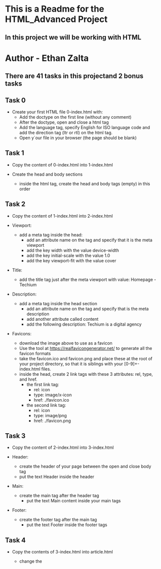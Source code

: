 # This is a Readme for the HTML_Advanced Project
## In this project we will be working with HTML

# Author - Ethan Zalta

## There are 41 tasks in this projectand 2 bonus tasks


## **Task 0**
* Create your first HTML file 0-index.html with:
    * Add the doctype on the first line (without any comment)
    * After the doctype, open and close a html tag
    * Add the language tag, specify English for ISO language code and add the direction tag (ltr or rtl) on the html tag.
    * Open y`our file in your browser (the page should be blank)

## **Task 1**
* Copy the content of 0-index.html into 1-index.html

* Create the head and body sections

    * inside the html tag, create the head and body tags (empty) in this order

## **Task 2**
* Copy the content of 1-index.html into 2-index.html
* Viewport:
    * add a meta tag inside the head:
        * add an attribute name on the tag and specify that it is the meta viewport
        * add the key width with the value device-width
        * add the key initial-scale with the value 1.0
        * add the key viewport-fit with the value cover

* Title:
    * add the title tag just after the meta viewport with value: Homepage - Techium

* Description:
    * add a meta tag inside the head section
        * add an attribute name on the tag and specify that is the meta description
        * add another attribute called content
        * add the following description: Techium is a digital agency

* Favicons:
    * download the image above to use as a favicon
    * Use the tool at https://realfavicongenerator.net/ to generate all the favicon formats
    * take the favicon.ico and favicon.png and place these at the root of your project directory, so that it is siblings with your [0-9]+-index.html files.
    * inside the head, create 2 link tags with these 3 attributes: rel, type, and href.
        * the first link tag:
            * rel: icon
            * type: image/x-icon
            * href: ./favicon.ico
        * the second link tag:
            * rel: icon
            * type: image/png
            * href: ./favicon.png

## **Task 3**
* Copy the content of 2-index.html into 3-index.html

* Header:
    * create the header of your page between the open and close body tag
    * put the text Header inside the header

* Main:
    * create the main tag after the header tag
        * put the text Main content inside your main tags

* Footer:
    * create the footer tag after the main tag
        * put the text Footer inside the footer tags

## **Task 4**
* Copy the contents of 3-index.html into article.html

    * change the <title> to put: Article - Techium
    * inside the main tags
        * after the text, create the aside tags with text Aside

## **Task 5**
* Copy the content of 3-index.html into 5-index.html

    * inside your <main> section
        * remove the text in main, create these sections:
            1. create first section and put the text Hero section inside
            2. create second section and put the text Services section inside
            3. create third section and put the text Works section inside
            4. create fourth section and put the text About section inside
            5. create fifth section and put the text Latest news section inside
            6. create sixth section and put the text Testimonials section inside
            7. create seventh section and put the text Contact section inside

## **Task 6**
* Copy the content of 5-index.html into 6-index.html

* Work articles:
    * inside the section Works section
        * add 3 article tags
            * inside each article write Work # where the hashtag will be the ordered number (1, 2, or 3)

* News articles:
    * inside the section Latest news section
        * add 3 article tags
            * inside each article write Article # where the hashtag will be the ordered number (1, 2, or 3)

* Testimonial articles:
    * inside the section Testimonials section
        * add 3 article tags
             * inside each article write Testimonial # where the hashtag will be the ordered number (1, 2, or 3)

## **Task 7**
* Copy the content of 6-index.html into 7-index.html

    * remove the Header text inside the <header>
    * create the nav tag inside the header tag
        * it should remain empty for now

## **Task 8**
* Copy the content of 7-index.html into 8-index.html

    * create the level 1 heading inside your main before your sections
        * put text Homepage in your heading tag

## **Task 9**
* Copy the content of 8-index.html into 9-index.html

    * in the section tag with the the text Hero section, remove the text and create a level 2 heading with text We help you build your brand!
    * in the section tag with the the text Services section, remove the text and create a level 2 heading with text Services
    * in the section tag with the the text Works section, remove the text and create a level 2 heading with text Works
    * in the section tag with the the text About section, remove the text and create a level 2 heading with text About Us
    * in the section tag with the the text Latest news section, remove the text and create a level 2 heading with text Latest news
    * in the section tag with the the text Testimonials section, remove the text and create a level 2 heading with text Testimonials
    * in the section tag with the the text Contact section, remove the text and create a level 2 heading with text Contact

## **Task 10**
* Copy the content of 9-index.html into 10-index.html

* Services headings:
    * Inside the section containing the h2 heading Services, add these elements right after the h2:
        * create a level 3 heading with text Design & Concept
        * create a level 3 heading with text Digital Strategy
        * create a level 3 heading with text Content Strategy
        * create a level 3 heading with text UX Design
        * create a level 3 heading with text Web Development
        * create a level 3 heading with text Social Media

* Works headings:
    * Inside the section containing the h2 heading Works:
        * in the first article, replace the text with a level 3 heading with text Interior Design
        * in the second article, replace the text with a level 3 heading with text Web Development
        * in the third article, replace the text with a level 3 heading with text Personal Brand

* About Us headings:
    * Inside the section containing the h2 heading About Us, after the h2 heading, create these elements in this order:
        * a level 3 heading with text Who are we
        * a level 3 heading with text Our culture
        * a level 3 heading with text How we work

* Latest news headings:
    * Inside the section containing the h2 heading Latest news:
        * in the first article replace the text with a level 3 heading with text Hoc loco tenere se Triarius non potuit.
        * in the second article replace the text with a level 3 heading with text Ut alios omittam, hunc appello, quem ille unum secutus est.
        * in the third article replace the text with a level 3 heading with text Bestiarum vero nullum iudicium puto.

## **Task 11**
* Copy the content of 3-index.html into 11-styleguide.html

    * change the title to Styleguide - Techium
    * remove the text from header, main, and footer
    * create a new <section> inside your main tag
        * create a header in this section
            * in the header add a level 2 heading with text Headings
        * after the header:
            * add a level 1 heading with text Heading level 1
            * add a level 2 heading with text Heading level 2
            * add a level 3 heading with text Heading level 3
            * add a level 4 heading with text Heading level 4
            * add a level 5 heading with text Heading level 5
            * add a level 6 heading with text Heading level 6

## **Task 12**
* Copy the content of 10-index.html into 12-index.html
* Add three paragraphs to About me,
* Add three paragraphs to Latest news
* Add paragraph to Contact
* Add additions paragraphs below Services, Works, About Us, Testimonials, Contact

## **Task 13**
* Copy the contents of 11-styleguide.html into 13-styleguide.html
    * After the existing section containing Headings, create a new section in main
        * in this section create a header
            * Inside the header, create a level 2 heading with text Paragraph
        * after the header add a level 2 heading with text Heading with a subtitle
        * after the level 2 heading, add a paragraph with text This is my subtitle
        * after the last paragraph, add another paragraph with text: Nunc~


## **Task 14**
* Copy the contents of 12-index.html into 14-index.html
* In the very first <header>,
    * before the nav, create a span with the text Techium


## **Task 15**
* Copy the contents of 14-index.html into 15-index.html
    * Wrap the contents of the header element with a div
    * Wrap the contents of all section elements with a div
    * Finally, wrap the contents of the <footer> tag with a div

## **Task 16**
* Copy the contents of 15-index.html into 16-index.html

    * in the div in the Services section
        * create a header tag that wraps the h2 and the p
        * create a div sibling to the header that wraps the rest of the content
    * in the div in the Works section
        * create a header tag that wraps the h2 and the p
        * create a div sibling to the header that wraps the rest of the content
    * in the div in the About Us section
        * create a header tag that wraps the h2 and the p
        * create a div sibling to the header that wraps the rest of the content
    * in the div in the Latest news section
    * create a header tag that wraps the h2
    * create a div sibling to the header that wraps the rest of the content
    * in the div in the Testimonials section
        * create a header tag that wraps the h2 and the p
        * create a div sibling to the header that wraps the rest of the content
    * in the div in the Contact section
        * create a header tag that wraps the h2 and the first p
        * create a div sibling to the header that wraps the rest of the content

## **Task 17**
* Copy the content of 16-index.html into 17-index.html

    * before the header add a line break and a comment saying Header to help with scanning your code
    * before the main add a line break and a comment saying Main to help with scanning your code
    * before the footer add a line break and a comment saying Footer to help with scanning your code
    * before the Hero section add a line break and a comment saying Hero section
    * before the Services section add a line break and a comment saying Services section
    * before the Works section add a line break and a comment saying Works section
    * before the About Us section add a line break and a comment saying About Us section
    * before the Latest news section add a line break and a comment saying Latest news section
    * before the Testimonials section add a line break and a comment saying Testimonials section
    * before the Contact section add a line break and a comment saying Contact section


## **Task 18**
* Copy the content of 17-index.html into 18-index.html

    * in the header, wrap the span with a link that redirects to the page at the root of your folder (/)
    * wrap the link with a div


## **Task 19**
* Copy the content of 18-index.html into about.html, latest_news.html and contact.html

    * change the title of about.html to replace Homepage with About
    * change the title of latest_news.html to replace Homepage with Latest news
    * change the title of contact.html to replace Homepage with Contact


## **Task 20**
* Copy the content of 18-index.html into 20-index.html

    * in your nav tags
        * create a link to / with the text Home
        * create an anchor to services with the text Services
        * create an anchor to works with the text Works
        * create an anchor to about with the text About
        * create an anchor to latest_news with the text Latest news
        * create an anchor to testimonials with the text Testimonials
        * create an anchor to contact with the text Contact



## **Task 21**
* Copy the content of 20-index.html into 21-index.html
    * in the div in the footer
        * remove any text you have
        * create a link to https://www.facebook.com/HolbertonSchool/ with the text Facebook
        * create a link to https://twitter.com/holbertonschool with the text Twitter
        * create a link to https://www.instagram.com/holbertonschool/ with the text Instagram

## **Task 22**
* Copy the content of 21-index.html into 22-index.html
    * in the Hero section, after the heading
        * create a link to # with the text Get started
    * in the About Us section, after the div containing the level 3 headings and paragraphs
        * create a link to about.html with the text Learn more about us
    * in the Contact section, after the div containing the paragraph
        * create a link to contact.html with text Get in touch

## **Task 23**
* Copy the content of 22-index.html into 23-index.html

    * in the Services section
        * in each level 3 heading, create a link to # around the text already in the heading
    * in the Works section
        * in each level 3 heading, create a link to # around the text already in the heading
    * in the Latest news section
        * in each level 3 heading, create a link to # around the text already in the heading

## **Task 24**
* Copy the content of 23-index.html into 24-index.html

    * in the nav
        * create an unordered list, put each anchor tag (Home, Services, Works, …) as an individual list item
    * in the div in the footer
        * create an unordered list and put each anchor tag (Facebook, Twitter, …) as an individual list item

## **Task 25**
* Copy the content of 24-index.html into 25-index.html

    * inside the footer, after the div
        * create a new div
        * in the new div create an unordered list with the following links:
            1. link to # with text Terms of Use
            2. link to # with text Privacy Policy
            3. link to # with text Cookie Policy

## **Task 26**
* Copy the content of 13-styleguide.html into 26-styleguide.html

* Example of unordered list:
    * inside main after Paragraph section, add :
        * a new line and a comment with text Lists
        * after, create a new section with inside:
            * create a header with inside a level 2 heading with the text Lists
            * after the new header, create a div with inside:
                * a level 3 heading with text Unordered
                    * under it, add an unordered list with these items: Dolor pulvinar etiam magna etiam., Sagittis adipiscing lorem eleifend., Felis enim feugiat dolore viverra.

* Example of ordered list:
    * after previous unordered list, in the same div
        * add a level 3 heading with text Ordered
                * add an ordered list with these items:
                    1. Dolor pulvinar etiam magna etiam.
                    2. Sagittis adipiscing lorem eleifend.
                    3. Felis enim feugiat dolore viverra.

* Example of definition list:
    * after previous ordered list, in the same div
        * add a heading level 3 with text Definition
        * add a definition list with these items:
            1. Term: Definition List title, Definition: Definition text.
            2. Term: Startup, Definition: A startup company or startup is a company or temporary organization designed to search for a repeatable and scalable business model.
            3. Term: Water, Definition: A colorless, transparent, odorless liquid that forms the seas, lakes, rivers, and rain and is the basis of the fluids of living organisms.

## **Task 27**
* Copy the content of 25-index.html into 27-index.html

    * in the footer between the two divs:
        * add a horizontal rule
        * after the horizontal rule add a paragraph with text © 2020 Techium, made with ♥ by students at Holberton School.

## **Task 28**
* Copy the content of 26-styleguide.html into 28-styleguide.html

    * in main after Lists section
        * add a new line and a comment with the text Horizontal rule
        * create a new section
            * create a header and inside it add a level 2 heading with the text Horizontal rule
            * after the header create a div and put a horizontal rule in it

## **Task 29**
* Copy the content of 27-index.html into 29-index.html

    * in the Testimonials section
        * in the first article
            * replace the text with a blockquote with text I am completely blown away. Thanks to Techium, we've just launched our 5th website! and cite author Yuri Y.
    * in the second article
        * replace the text with a blockquote with text Thank you so much for your help. Techium company is awesome! and cite author Dorrie S.
    * in the third article
        * replace the text with a blockquote with text I love your system. Definitely worth the investment. I'd be lost without Techium company. and cite author Sven H.

## **Task 30**
* Copy the content of 28-styleguide.html into 30-styleguide.html

* Example of inline quote:
    * inside main after Horizontal rule section
        * add a new line and a comment with text Blockquotes
        * create a new section
            * in the section create a header, in the header create a level 2 heading with text Blockquotes
            * after the header, create a div
                * in the div add a level 3 heading with the text Inline quote
                * add an inline quote with the text Stay hungry. Stay foolish.

* Example of blockquote:
    * after the inline quote div, create another div
        * in the new div add a level 3 heading with the text Blockquote
        * add a multiline quote with the text I will be the leader of a company

## **Task 31**
* Copy the content of 29-index.html into 31-index.html

    * in the footer
        * right after open footer tag, put the following address: 234 Washington Street (line-break) Urbana, Illinois
    * in the Latest news section
        * in the first article, after the last paragraph, add the author name in small print: By Kelly D.
        * in the second article, after the last paragraph, add the author name in small print: By William A.
        * in the third article, after the last paragraph, add the author name in small print: By Frances J.

## **Task 32**
* Copy the content of 30-styleguide.html into 32-styleguide.html

    * inside main after the Blockquotes section
        * add a new line and a comment with text Typography
        * create a new section
            * in the section create a header and inside it add a level 2 heading with the text Typography
            * after the header create a div, inside the div add this text with the correct HTML tag: 320 Stewart Avenue, Unit 12 (line break) New York City NY 10001, the city, state, and postal code should be on a separate line
            * create another div, in the new div nest this code block using the pre HTML tag:
            * create another div, in the new div add this paragraph of text with the correct HTML tag: Curabitur sit 

## **Task 33**
* Copy the content of 32-styleguide.html into 33-styleguide.html

    * inside main after Typography section
        * add a new line and a comment with text Table
        * create a new section
            * in the section create a header, in the header add a level 2 heading with the text Table
            * after the header, create a table, reproduce in HTML the visual below

## **Task 34**
* Copy the content of 33-styleguide.html into 34-styleguide.html
    * in main tag after Table section
        * add a new line and a comment with text Details
        * create a new section
            * create a header, in the header add a level 2 heading with the text Details
            * after the header create a div
                * in the div add a level 3 heading with text Default
                * add a details element and specify Show/Hide me in the summary
                * add this text after the summary: Pellentesque habitant morbi tristique senectus et netus et malesuada fames ac turpis egestas.
            * create another div
                * add a level 3 heading with text Open
                * add a details element that is open by default and specify Always open in the summary
                * add this text after the summary: Pellentesque habitant morbi tristique senectus et netus et malesuada fames ac turpis egestas.

## **Task 35**
* Copy the content of 31-index.html into 35-index.html
    * in header
        * find the span with the name of the website
        * replace it with the image above
        * make sure the image is in the same directory as all of your other files and that the file name is logo-black.png
        * alt: Techium logo
        * don’t forget to specify width of 160 and height of 40
    * in footer, after the opening tag and before the address
        * insert the logo image
        * alt: Techium logo
        * don’t forget to specify the width and height (same as in header)

## **Task 36**
* Copy the content of 35-index.html into 36-index.html

* You can use image generators to get images for this task. For avatar images you can download them on UI Faces. Just make sure you rename your images to match the task requirements.

* Add three images in the Works section:
    * in the Works section
        * before the first level 3 heading create a div
            * add images/pic-work-01.jpg inside the div
            * alt: empty
        * before the second level 3 heading create a div
            * add images/pic-work-02.jpg inside the div
            * alt: empty
        * before the third level 3 heading create a div
            * add images/pic-work-03.jpg inside the div
            * alt: empty

* Add one image in the About Us section:
    * in the About Us section before the first level 3 heading inside the div
        * add the image images/pic-about-us.jpg
            * alt: empty
            * width: 460
            * height: 447

* Add three images in the Latest news section:
    * in the Latest news section
        * in the first article, before the first paragraph, create a div
            * in the div add the image images/pic-blog-01.jpg
            * alt: empty
            * width: 305
            * height: 205
        * in the second article, before the first paragraph, create a div
            * in the div add the image images/pic-blog-02.jpg
            * alt: empty
            * width: 305
            * height: 205
        * in the third article, before the first paragraph, create a div
            * in the div add the image images/pic-blog-03.jpg
            * alt: empty
            * width: 305
            * height: 205

* Add three images in the Testimonials section:
    * in the Testimonials section
        * in the first article before the quote, add the image images/pic-person-01.jpg
            * alt: Yuri Y. avatar
            * width: 100px
            * height: 100px
        * in the second article before the quote, add the image images/pic-person-02.jpg
            * alt: Dorrie S. avatar
            * width: 100px
            * height: 100px
        * in the third article before the quote, add the image images/pic-person-03.jpg
            * alt: Sven H. avatar
            * width: 100px
            * height: 100px

## **Task 37**
* Copy the content of 36-index.html into index.html (the final file!)

    * inside the footer

        * replace the text Facebook with the SVG icon code and add width of 25px and height of 25px to the SVG tag:
        * replace the text Twitter with the SVG icon code and add width of 25px and height of 25px to the SVG tag:
        * replace the text Instagram with the SVG icon code and add width of 25px and height of 25px to the SVG tag:



## **Task 38**
* Copy the content of 34-styleguide.html into 38-styleguide.html

    * in main after the Details section
        * add a new line and a comment with text Video
        * create a section
            * in the section create a header, in the header add a level 2 heading with the text Video
            * after the header add the following video: https://intranet-projects-files.s3.amazonaws.com/webstack/BigBuckBunny.mp4
            * add controls to the video
            * ensure that the video does a loop
            * display https://intranet-projects-files.s3.amazonaws.com/webstack/thumbnail.jpg when the video is downloading
            * provide an alternative text: Sorry, your browser doesn't support HTML5 video

## **Task 39**
* Copy the content of 38-styleguide.html into 39-styleguide.html

    * in main after Video section
        * add a new line and a comment with text Audio
        * create a section
            * in the section create a header, in the header add a level 2 heading with the text Audio
            * after the header add the following audio file: https://intranet-projects-files.s3.amazonaws.com/webstack/TroubleChapter8_64kb.mp3
            * add controls to the audio player
            * provide an alternative text: Sorry, your browser doesn't support audio element

## **Task 40**
* Copy the content of 39-styleguide.html into styleguide.html

    * in main after the Audio section
        * add a new line and a comment with text Iframe
        * create a section
            * in the section create a header, in the header add a level 2 heading with the text Iframe
            * after the header add a div
                * inside the div, create an iframe
                    * title: Holberton School
                    * width: 350px
                    * height: 200px
                    * source: https://www.youtube.com/embed/41N6bKO-NVI
                    * fallback text: Holberton Sally
